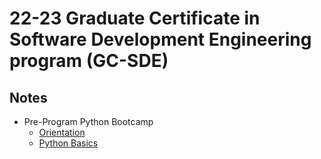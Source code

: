 # 22-23 Graduate Certificate in Software Development Engineering program (GC-SDE)

## Notes
- Pre-Program Python Bootcamp
  - [Orientation](py-bootcamp/orientation.md)
  - [Python Basics](py-bootcamp/basics.md)